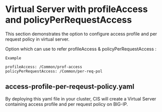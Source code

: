 # Virtual Server with profileAccess and policyPerRequestAccess

This section demonstrates the option to configure access profile and per request policy in virtual server.

Option which can use to refer profileAccess & policyPerRequestAccess :

`Example`

```
profileAccess: /Common/prof-access
policyPerRequestAccess: /Common/per-req-pol
```

## access-profile-per-reqeust-policy.yaml

By deploying this yaml file in your cluster, CIS will create a Virtual Server containing access profile and per request policy on BIG-IP.
